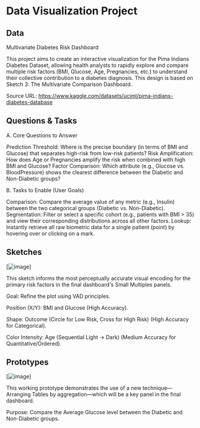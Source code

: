 # Data Visualization Project

## Data

Multivariate Diabetes Risk Dashboard

This project aims to create an interactive visualization for the Pima Indians Diabetes Dataset, allowing health analysts to rapidly explore and compare multiple risk factors (BMI, Glucose, Age, Pregnancies, etc.) to understand their collective contribution to a diabetes diagnosis. This design is based on Sketch 3: The Multivariate Comparison Dashboard.

Source URL: https://www.kaggle.com/datasets/uciml/pima-indians-diabetes-database

## Questions & Tasks

A. Core Questions to Answer

Prediction Threshold: Where is the precise boundary (in terms of BMI and Glucose) that separates high-risk from low-risk patients?
Risk Amplification: How does Age or Pregnancies amplify the risk when combined with high BMI and Glucose?
Factor Comparison: Which attribute (e.g., Glucose vs. BloodPressure) shows the clearest difference between the Diabetic and Non-Diabetic groups?

B. Tasks to Enable (User Goals)

Comparison: Compare the average value of any metric (e.g., Insulin) between the two categorical groups (Diabetic vs. Non-Diabetic).
Segmentation: Filter or select a specific cohort (e.g., patients with BMI > 35) and view their corresponding distributions across all other factors.
Lookup: Instantly retrieve all raw biometric data for a single patient (point) by hovering over or clicking on a mark.

## Sketches

[![image](https://pasteboard.co/T8La8pBfwlx0.png)]

This sketch informs the most perceptually accurate visual encoding for the primary risk factors in the final dashboard's Small Multiples panels.

Goal: Refine the plot using VAD principles.

Position (X/Y): BMI and Glucose (High Accuracy).

Shape: Outcome (Circle for Low Risk, Cross for High Risk) (High Accuracy for Categorical).

Color Intensity: Age (Sequential Light → Dark) (Medium Accuracy for Quantitative/Ordered).


## Prototypes

[![image](https://pasteboard.co/rPKInoSENW0w.png)]

This working prototype demonstrates the use of a new technique—Arranging Tables by aggregation—which will be a key panel in the final dashboard.

Purpose: Compare the Average Glucose level between the Diabetic and Non-Diabetic groups.
